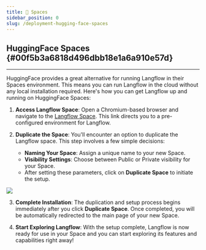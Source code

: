 ```yaml
---
title: 🤗 Spaces
sidebar_position: 0
slug: /deployment-hugging-face-spaces
---
```




## HuggingFace Spaces {#00f5b3a6818d496dbb18e1a6a910e57d}


---


HuggingFace provides a great alternative for running Langflow in their Spaces environment. This means you can run Langflow in the cloud without any local installation required. Here's how you can get Langflow up and running on HuggingFace Spaces:


1. **Access Langflow Space**: Open a Chromium-based browser and navigate to the [Langflow Space](https://huggingface.co/spaces/Langflow/Langflow?duplicate=true). This link directs you to a pre-configured environment for Langflow.


2. **Duplicate the Space**: You'll encounter an option to duplicate the Langflow space. This step involves a few simple decisions:

	- **Naming Your Space**: Assign a unique name to your new Space.
	- **Visibility Settings**: Choose between Public or Private visibility for your Space.
	- After setting these parameters, click on **Duplicate Space** to initiate the setup.

![](./257215214.png)


3. **Complete Installation**: The duplication and setup process begins immediately after you click **Duplicate Space**. Once completed, you will be automatically redirected to the main page of your new Space.


4. **Start Exploring Langflow**: With the setup complete, Langflow is now ready for use in your Space and you can start exploring its features and capabilities right away!

